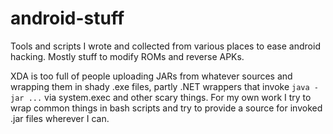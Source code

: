 # android-stuff
Tools and scripts I wrote and collected from various places to ease android hacking. Mostly stuff to modify ROMs and reverse APKs.

XDA is too full of people uploading JARs from whatever sources and wrapping them in shady .exe files, partly .NET wrappers that invoke `java -jar ...` via system.exec and other scary things. For my own work I try to wrap common things in bash scripts and try to provide a source for invoked .jar files wherever I can.

